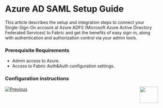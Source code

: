 # Azure AD SAML Setup Guide

This article describes the setup and integration steps to connect your Single-Sign-On account at Azure ADFS (Microsoft Azure Active Directory Federated Services) to Fabric and get the benefits of easy sign-in, along with authentication and authorization control via your admin tools.

### Prerequisite Requirements

- Admin access to Azure.
- Access to Fabric Auth&Auth configuration settings.

### Configuration instructions













[![Previous](/articles/images/Previous.png)](/articles/26_fabric_security/13_user_IAM_configiration.md)[<img align="right" width="60" height="54" src="/articles/images/Next.png">](/articles/26_fabric_security/15_user_IAM_SAML_Okta_setup.md)